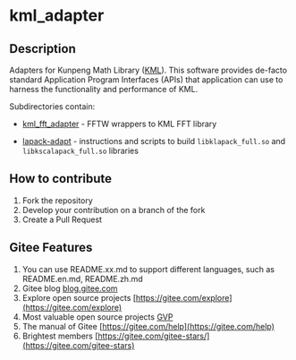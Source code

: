 # kml_adapter

## Description

Adapters for Kunpeng Math Library ([KML](https://support.huaweicloud.com/intl/en-us/devg-kml-kunpengaccel/kunpengaccel_kml_16_0001.html)).
This software provides de-facto standard Application Program Interfaces (APIs)
that application can use to harness the functionality and performance of KML.

Subdirectories contain:

- [kml_fft_adapter](kml_fft_adapter/CMakeLists.txt) - FFTW wrappers to KML FFT
  library

- [lapack-adapt](lapack-adapt/README.md) - instructions and scripts to build
  `libklapack_full.so` and `libkscalapack_full.so` libraries

## How to contribute

1.  Fork the repository
2.  Develop your contribution on a branch of the fork
3.  Create a Pull Request

## Gitee Features

1. You can use README.xx.md to support different languages, such as README.en.md, README.zh.md
2. Gitee blog [blog.gitee.com](https://blog.gitee.com)
3. Explore open source projects [https://gitee.com/explore](https://gitee.com/explore)
4. Most valuable open source projects [GVP](https://gitee.com/gvp)
5. The manual of Gitee [https://gitee.com/help](https://gitee.com/help)
6. Brightest members [https://gitee.com/gitee-stars/](https://gitee.com/gitee-stars)
